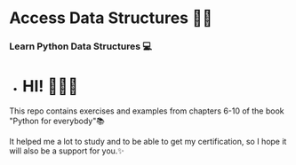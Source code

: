 # Access Data Structures 👩‍💻
### Learn Python Data Structures 💻

- # HI! 🙋🏽‍♀️

This repo 
contains exercises and examples from chapters 6-10 of the book 
 "Python for everybody"📚

It helped me a lot to study and to be able to get my certification, 
so I hope it will also be a support for you.✨
